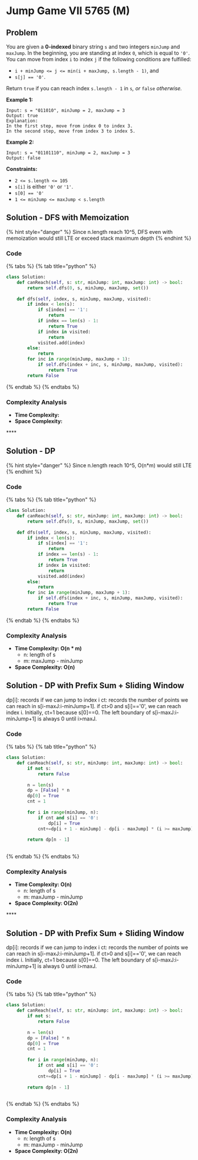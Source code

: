 # Jump Game VII 5765 \(M\)

## Problem

You are given a **0-indexed** binary string `s` and two integers `minJump` and `maxJump`. In the beginning, you are standing at index `0`, which is equal to `'0'`. You can move from index `i` to index `j` if the following conditions are fulfilled:

* `i + minJump <= j <= min(i + maxJump, s.length - 1)`, and
* `s[j] == '0'`.

Return `true` if you can reach index `s.length - 1` in `s`_, or_ `false` _otherwise._

**Example 1:**

```text
Input: s = "011010", minJump = 2, maxJump = 3
Output: true
Explanation:
In the first step, move from index 0 to index 3. 
In the second step, move from index 3 to index 5.
```

**Example 2:**

```text
Input: s = "01101110", minJump = 2, maxJump = 3
Output: false
```

**Constraints:**

* `2 <= s.length <= 105`
* `s[i]` is either `'0'` or `'1'`.
* `s[0] == '0'`
* `1 <= minJump <= maxJump < s.length`

## Solution - DFS with Memoization

{% hint style="danger" %}
Since n.length reach 10^5, DFS even with memoization would still LTE or exceed stack maximum depth
{% endhint %}

### Code

{% tabs %}
{% tab title="python" %}
```python
class Solution:
    def canReach(self, s: str, minJump: int, maxJump: int) -> bool:
        return self.dfs(0, s, minJump, maxJump, set())
    
    def dfs(self, index, s, minJump, maxJump, visited):
        if index < len(s):
            if s[index] == '1':
                return
            if index == len(s) - 1:
                return True
            if index in visited:
                return 
            visited.add(index)
        else:
            return 
        for inc in range(minJump, maxJump + 1):
            if self.dfs(index + inc, s, minJump, maxJump, visited):
                return True
        return False
```
{% endtab %}
{% endtabs %}

### Complexity Analysis

* **Time Complexity:**
* **Space Complexity:**

\*\*\*\*

## Solution - DP

{% hint style="danger" %}
Since n.length reach 10^5, O\(n\*m\) would still LTE
{% endhint %}

### Code

{% tabs %}
{% tab title="python" %}
```python
class Solution:
    def canReach(self, s: str, minJump: int, maxJump: int) -> bool:
        return self.dfs(0, s, minJump, maxJump, set())
    
    def dfs(self, index, s, minJump, maxJump, visited):
        if index < len(s):
            if s[index] == '1':
                return
            if index == len(s) - 1:
                return True
            if index in visited:
                return 
            visited.add(index)
        else:
            return 
        for inc in range(minJump, maxJump + 1):
            if self.dfs(index + inc, s, minJump, maxJump, visited):
                return True
        return False
```
{% endtab %}
{% endtabs %}

### Complexity Analysis

* **Time Complexity: O\(n \* m\)**
  * n: length of s
  * m: maxJump - minJump
* **Space Complexity: O\(n\)**



## Solution - DP with Prefix Sum + Sliding Window

dp\[i\]: records if we can jump to index i ct: records the number of points we can reach in s\[i-maxJ:i-minJump+1\]. if ct&gt;0 and s\[i\]=='0', we can reach index i. Initially, ct=1 because s\[0\]==0. The left boundary of s\[i-maxJ:i-minJump+1\] is always 0 until i&gt;maxJ.

### Code

{% tabs %}
{% tab title="python" %}
```python
class Solution:
    def canReach(self, s: str, minJump: int, maxJump: int) -> bool:
        if not s:
            return False
        
        n = len(s)
        dp = [False] * n
        dp[0] = True
        cnt = 1
        
        for i in range(minJump, n):
            if cnt and s[i] == '0':
                dp[i] = True
            cnt+=dp[i + 1 - minJump] - dp[i - maxJump] * (i >= maxJump)
            
        return dp[n - 1]
                
```
{% endtab %}
{% endtabs %}

### Complexity Analysis

* **Time Complexity: O\(n\)**
  * n: length of s
  * m: maxJump - minJump
* **Space Complexity: O\(2n\)**

\*\*\*\*

## Solution - DP with Prefix Sum + Sliding Window

dp\[i\]: records if we can jump to index i ct: records the number of points we can reach in s\[i-maxJ:i-minJump+1\]. if ct&gt;0 and s\[i\]=='0', we can reach index i. Initially, ct=1 because s\[0\]==0. The left boundary of s\[i-maxJ:i-minJump+1\] is always 0 until i&gt;maxJ.

### Code

{% tabs %}
{% tab title="python" %}
```python
class Solution:
    def canReach(self, s: str, minJump: int, maxJump: int) -> bool:
        if not s:
            return False
        
        n = len(s)
        dp = [False] * n
        dp[0] = True
        cnt = 1
        
        for i in range(minJump, n):
            if cnt and s[i] == '0':
                dp[i] = True
            cnt+=dp[i + 1 - minJump] - dp[i - maxJump] * (i >= maxJump)
            
        return dp[n - 1]
                
```
{% endtab %}
{% endtabs %}

### Complexity Analysis

* **Time Complexity: O\(n\)**
  * n: length of s
  * m: maxJump - minJump
* **Space Complexity: O\(2n\)**



